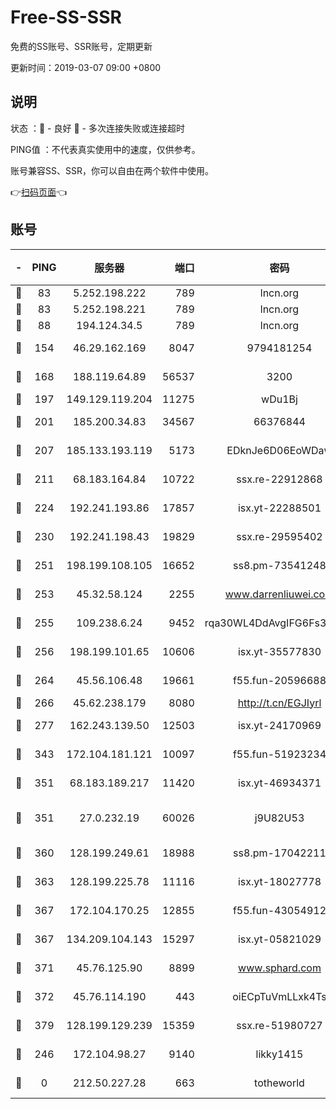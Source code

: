 # Free-SS-SSR

免费的SS账号、SSR账号，定期更新

更新时间：2019-03-07 09:00 +0800

## 说明

状态     ：🙂 - 良好 🙁 - 多次连接失败或连接超时

PING值   ：不代表真实使用中的速度，仅供参考。

账号兼容SS、SSR，你可以自由在两个软件中使用。

👉[扫码页面](https://liesauer.github.io/Free-SS-SSR/)👈

## 账号

|-|PING|服务器|端口|密码|加密方式|区域|
|:----:|:----:|:-----:|-----:|:----:|:----:|:----:|
|🙂|83|5.252.198.222|789|lncn.org|rc4|JP|
|🙂|83|5.252.198.221|789|lncn.org|rc4|JP|
|🙂|88|194.124.34.5|789|lncn.org|rc4|JP|
|🙂|154|46.29.162.169|8047|9794181254|aes-256-cfb|RU|
|🙂|168|188.119.64.89|56537|3200|aes-256-cfb|RU|
|🙂|197|149.129.119.204|11275|wDu1Bj|rc4-md5|HK|
|🙂|201|185.200.34.83|34567|66376844|aes-256-cfb|US|
|🙂|207|185.133.193.119|5173|EDknJe6D06EoWDaw|aes-256-cfb|US|
|🙂|211|68.183.164.84|10722|ssx.re-22912868|aes-256-cfb|US|
|🙂|224|192.241.193.86|17857|isx.yt-22288501|aes-256-cfb|US|
|🙂|230|192.241.198.43|19829|ssx.re-29595402|aes-256-cfb|US|
|🙂|251|198.199.108.105|16652|ss8.pm-73541248|aes-256-cfb|US|
|🙂|253|45.32.58.124|2255|www.darrenliuwei.com|aes-256-cfb|JP|
|🙂|255|109.238.6.24|9452|rqa30WL4DdAvgIFG6Fs3znzTa|aes-256-cfb|FR|
|🙂|256|198.199.101.65|10606|isx.yt-35577830|aes-256-cfb|US|
|🙂|264|45.56.106.48|19661|f55.fun-20596688|aes-256-cfb|US|
|🙂|266|45.62.238.179|8080|http://t.cn/EGJIyrl|rc4-md5|CA|
|🙂|277|162.243.139.50|12503|isx.yt-24170969|aes-256-cfb|US|
|🙂|343|172.104.181.121|10097|f55.fun-51923234|aes-256-cfb|SG|
|🙂|351|68.183.189.217|11420|isx.yt-46934371|aes-256-cfb|SG|
|🙂|351|27.0.232.19|60026|j9U82U53|xchacha20-ietf-poly1305|HK|
|🙂|360|128.199.249.61|18988|ss8.pm-17042211|aes-256-cfb|SG|
|🙂|363|128.199.225.78|11116|isx.yt-18027778|aes-256-cfb|SG|
|🙂|367|172.104.170.25|12855|f55.fun-43054912|aes-256-cfb|SG|
|🙂|367|134.209.104.143|15297|isx.yt-05821029|aes-256-cfb|SG|
|🙂|371|45.76.125.90|8899|www.sphard.com|aes-256-cfb|AU|
|🙂|372|45.76.114.190|443|oiECpTuVmLLxk4Ts|aes-256-cfb|AU|
|🙂|379|128.199.129.239|15359|ssx.re-51980727|aes-256-cfb|SG|
|🙁|246|172.104.98.27|9140|likky1415|aes-256-cfb|JP|
|🙁|0|212.50.227.28|663|totheworld|aes-256-cfb|US|
